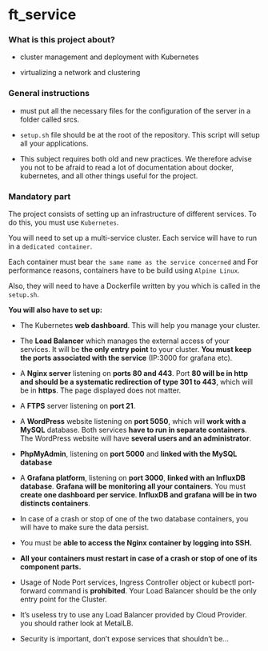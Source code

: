# ft_service
### What is this project about? 

- cluster management and deployment with Kubernetes

- virtualizing a network and clustering

### General instructions

- must put all the necessary files for the configuration of the server in a folder called srcs.

- `setup.sh` file should be at the root of the repository. This script will setup all your applications.

- This subject requires both old and new practices. We therefore advise you not to be afraid to read a lot of documentation about docker, kubernetes, and all other things useful for the project.

### Mandatory part

The project consists of setting up an infrastructure of different services. To do this, you must use `Kubernetes`. 

You will need to set up a multi-service cluster. Each service will have to run in a `dedicated container`. 

Each container must bear `the same name as the service concerned` and For performance reasons, containers have to be build using `Alpine Linux`. 

Also, they will need to have a Dockerfile written by you which is called in the `setup.sh`.

**You will also have to set up:**

- The Kubernetes **web dashboard**. This will help you manage your cluster.

- The **Load Balancer** which manages the external access of your services. It will be **the only entry point** to your cluster. **You must keep the ports associated with the service** (IP:3000 for grafana etc).

- A **Nginx server** listening on **ports 80 and 443**. Port **80 will be in http and should be a systematic redirection of type 301 to 443**, which will be in **https**. The page displayed does not matter.
- A **FTPS** server listening on **port 21**.

- A **WordPress** website listening on **port 5050**, which will **work with a MySQL** database. Both services **have to run in separate containers**. The WordPress website will have **several users and an administrator**.

- **PhpMyAdmin**, listening on **port 5000** and **linked with the MySQL database**

- A **Grafana platform**, listening on **port 3000**, **linked with an InfluxDB database**. **Grafana will be monitoring all your containers**. You must **create one dashboard per service**. **InfluxDB and grafana will be in two distincts containers**.

- In case of a crash or stop of one of the two database containers, you will have to make sure the data persist.

- You must be **able to access the Nginx container by logging into SSH.**
- **All your containers must restart in case of a crash or stop of one of its component parts.**

- Usage of Node Port services, Ingress Controller object or kubectl port-forward command is **prohibited**. Your Load Balancer should be the only entry point for the Cluster.
- It’s useless try to use any Load Balancer provided by Cloud Provider. you should rather look at MetalLB.

- Security is important, don’t expose services that shouldn’t be...